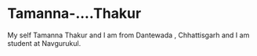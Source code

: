 # Tamanna-....Thakur
My self Tamanna Thakur and I am from Dantewada , Chhattisgarh and I am student  at  Navgurukul.
